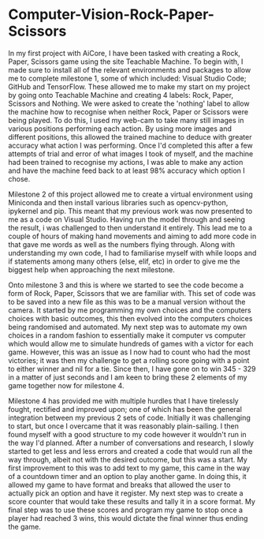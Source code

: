 # Computer-Vision-Rock-Paper-Scissors
In my first project with AiCore, I have been tasked with creating a Rock, Paper, Scissors game using the site Teachable Machine. To begin with, I made sure to install all of the relevant environments and packages to allow me to complete milestone 1, some of which included: Visual Studio Code; GitHub and TensorFlow. These allowed me to make my start on my project by going onto Teachable Machine and creating 4 labels: Rock, Paper, Scissors and Nothing. We were asked to create the 'nothing' label to allow the machine how to recognise when neither Rock, Paper or Scissors were being played. To do this, I used my web-cam to take many still images in various positions performing each action. By using more images and different positions, this allowed the trained machine to deduce with greater accuracy what action I was performing. Once I'd completed this after a few attempts of trial and error of what images I took of myself, and the machine had been trained to recognise my actions, I was able to make any action and have the machine feed back to at least 98% accuracy which option I chose.

Milestone 2 of this project allowed me to create a virtual environment using Miniconda and then install various libraries such as opencv-python, ipykernel and pip. This meant that my previous work was now presented to me as a code on Visual Studio. Having run the model through and seeing the result, i was challenged to then understand it entirely. This lead me to a couple of hours of making hand movements and aiming to add more code in that gave me words as well as the numbers flying through. Along with understanding my own code, I had to familiarise myself with while loops and if statements among many others (else, elif, etc) in order to give me the biggest help when approaching the next milestone.

Onto milestone 3 and this is where we started to see the code become a form of Rock, Paper, Scissors that we are familiar with. This set of code was to be saved into a new file as this was to be a manual version without the camera. It started by me programming my own choices and the computers choices with basic outcomes, this then evolved into the computers choices being randomised and automated. My next step was to automate my own choices in a random fashion to essentially make it computer vs computer which would allow me to simulate hundreds of games with a victor for each game. However, this was an issue as I now had to count who had the most victories; it was then my challenge to get a rolling score going with a point to either winner and nil for a tie. Since then, I have gone on to win 345 - 329 in a matter of just seconds and I am keen to bring these 2 elements of my game together now for milestone 4.

Milestone 4 has provided me with multiple hurdles that I have tirelessly fought, rectified and improved upon; one of which has been the general integration between my previous 2 sets of code. Initially it was challenging to start, but once I overcame that it was reasonably plain-sailing. I then found myself with a good structure to my code however it wouldn't run in the way I'd planned. After a number of conversations and research, I slowly started to get less and less errors and created a code that would run all the way through, albeit not with the desired outcome, but this was a start. My first improvement to this was to add text to my game, this came in the way of a countdown timer and an option to play another game. In doing this, it allowed my game to have format and breaks that allowed the user to actually pick an option and have it register. My next step was to create a score counter that would take these results and tally it in a score format. My final step was to use these scores and program my game to stop once a player had reached 3 wins, this would dictate the final winner thus ending the game. 
